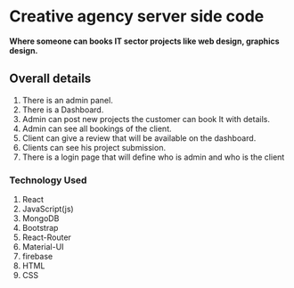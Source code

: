 # Creative agency server side code
**Where someone can books IT sector projects like web design, graphics design.**
## Overall details

1. There is an admin panel.
2. There is a Dashboard.
3. Admin can post new projects the customer can book It with details.
4. Admin can see all bookings of the client.
5. Client can give a review that will be available on the dashboard.
6. Clients can see his project submission.
7. There is a login page that will define who is admin and who is the client

### Technology Used

1. React
2. JavaScript(js)
3. MongoDB
4. Bootstrap
5. React-Router
6. Material-UI
7. firebase
8. HTML
9. CSS
